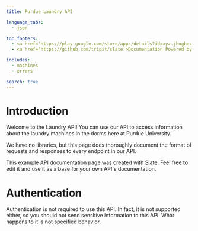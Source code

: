 ```yaml
---
title: Purdue Laundry API

language_tabs:
  - json

toc_footers:
  - <a href='https://play.google.com/store/apps/details?id=xyz.jhughes.laundry'>Download the App</a>
  - <a href='https://github.com/tripit/slate'>Documentation Powered by Slate</a>

includes:
  - machines
  - errors

search: true
---
```


# Introduction

Welcome to the Laundry API! You can use our API to access information
about the laundry machines in the dorms here at Purdue University.

We have no libraries, but this page does thoroughly document the
format of requests and responses to every endpoint in our API.

This example API documentation page was created with 
[Slate](https://github.com/tripit/slate). Feel free to edit it and
 use it as a base for your own API's documentation.

# Authentication

Authentication is not required to use this API. In fact, it
is not supported either, so you should not send sensitive information
to this API. What happens to it is not specified behavior.
